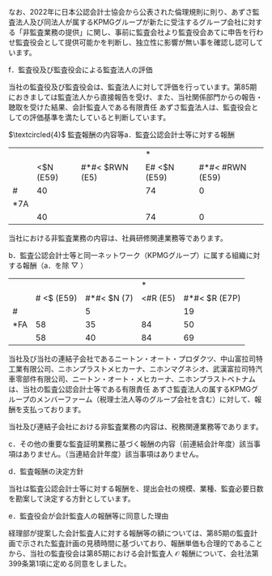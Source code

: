 なお、2022年に日本公認会計士協会から公表された倫理規則に則り、あずさ監査法人及び同法人が属するKPMGグループが新たに受注するグループ会社に対する「非監査業務の提供」に関し、事前に監査会社より監査役会あてに申告を行わせ監査役会として提供可能かを判断し、独立性に影響が無い事を確認し認可しています。

f．監査役及び監査役会による監査法人の評価

当社の監査役及び監査役会は、監査法人に対して評価を行っています。第85期におきましては監査法人から直接報告を受け、また、当社関係部門からの報告・聴取を受けた結果、会計監査人である有限責任 あずさ監査法人は、監査役会としての評価基準を満たしていると判断しています。

$\textcircled{4}$ 監査報酬の内容等a．監査公認会計士等に対する報酬

<table><tr><td rowspan="2"></td><td colspan="2"></td><td colspan="2">*</td></tr><tr><td>&lt;$N (E59)</td><td>#*#&lt; $RWN (E5)</td><td>E# &lt;$N (E59)</td><td>#*#&lt; #RWN (E59)</td></tr><tr><td>#</td><td>40</td><td></td><td>74</td><td>0</td></tr><tr><td>*7A</td><td></td><td></td><td></td><td></td></tr><tr><td></td><td>40</td><td></td><td>74</td><td>0</td></tr></table>

当社における非監査業務の内容は、社員研修関連業務等であります。

b．監査公認会計士等と同一ネットワーク（KPMGグループ）に属する組織に対する報酬（a．を除 $\bigtriangledown$ ）  

<table><tr><td rowspan="2"></td><td colspan="2"></td><td colspan="2">*</td></tr><tr><td># &lt;$ (E59)</td><td>#*#&lt; $N (7)</td><td>&lt;#R (E5)</td><td>#*#&lt; $R (E7P)</td></tr><tr><td>#</td><td></td><td>5</td><td></td><td>19</td></tr><tr><td>*FA</td><td>58</td><td>35</td><td>84</td><td>50</td></tr><tr><td></td><td>58</td><td>40</td><td>84</td><td>69</td></tr></table>

当社及び当社の連結子会社であるニートン・オート・プロダクツ、中山富拉司特工業有限公司、ニホンプラストメヒカーナ、ニホンマグネシオ、武漢富拉司特汽車零部件有限公司、ニートン・オート・メヒカーナ、ニホンプラストベトナムは、当社の監査公認会計士等である有限責任 あずさ監査法人の属するKPMGグループのメンバーファーム（税理士法人等のグループ会社を含む）に対して、報酬を支払っております。

当社及び連結子会社における非監査業務の内容は、税務関連業務等であります。

c．その他の重要な監査証明業務に基づく報酬の内容（前連結会計年度）該当事項はありません。（当連結会計年度）該当事項はありません。

d．監査報酬の決定方針

当社は監査公認会計士等に対する報酬を、提出会社の規模、業種、監査必要日数を勘案して決定する方針としています。

e．監査役会が会計監査人の報酬等に同意した理由

経理部が提案した会計監査人に対する報酬等の額については、第85期の監査計画で示された監査計画の見積時間に基づいており、報酬単価も合理的であることから、当社の監査役会は第85期における会計監査人 $\mathcal { O }$ 報酬について、会社法第399条第1項に定める同意をしました。